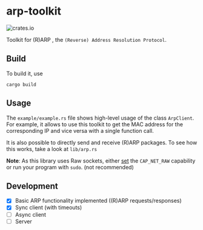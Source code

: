 # arp-toolkit
![crates.io](https://img.shields.io/crates/v/arp-toolkit.svg)

Toolkit for (R)ARP , the `(Reverse) Address Resolution Protocol`.

## Build
To build it, use
```
cargo build
```

## Usage
The `example/example.rs` file shows high-level usage of the class `ArpClient`. For example, it allows to use this toolkit to get the MAC address for the corresponding IP and vice versa with a single function call. 

It is also possible to directly send and receive (R)ARP packages. To see how this works, take a look at `lib/arp.rs`

**Note**: As this library uses Raw sockets, either [set](https://squidarth.com/networking/systems/rc/2018/05/28/using-raw-sockets.html) the `CAP_NET_RAW` capability or run your program with `sudo`. (not recommended)

## Development
- [x] Basic ARP functionality implemented ((R)ARP requests/responses)
- [x] Sync client (with timeouts)
- [ ] Async client
- [ ] Server